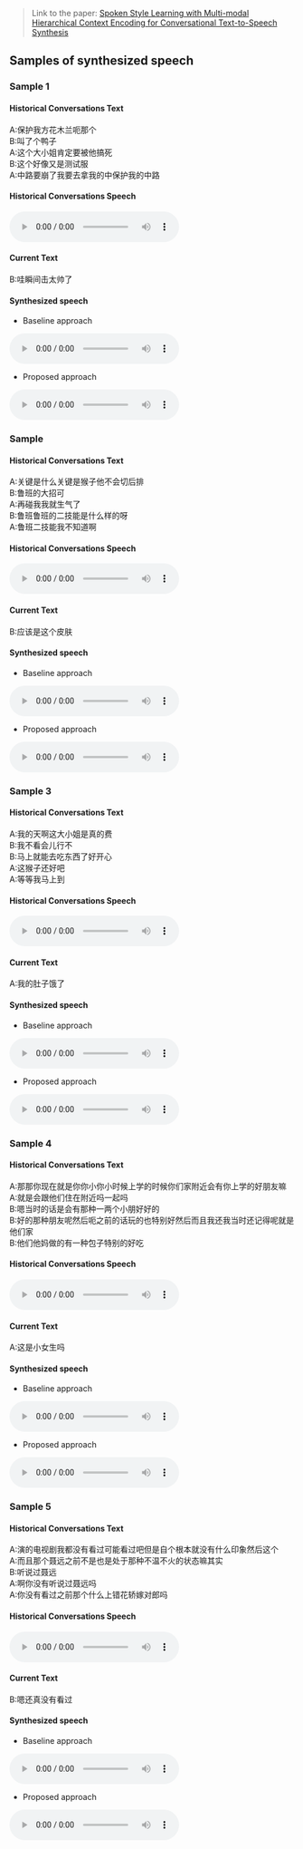 > Link to the paper: [Spoken Style Learning with Multi-modal Hierarchical Context Encoding for Conversational Text-to-Speech Synthesis](https://github.com/thuhcsi/interspeech2021-conversational-tts/raw/master/IS2021.pdf)

## Samples of synthesized speech

### Sample 1

#### Historical Conversations Text

A:保护我方花木兰呃那个  
B:叫了个鸭子  
A:这个大小姐肯定要被他搞死  
B:这个好像又是测试服  
A:中路要崩了我要去拿我的中保护我的中路

#### Historical Conversations Speech

<audio controls>
  <source src="https://github.com/thuhcsi/interspeech2021-conversational-tts/raw/master/context/sample0.aac" type="audio/aac">
Your browser does not support the audio element.
</audio>

#### Current Text

B:哇瞬间击太帅了

#### Synthesized speech

* Baseline approach
<audio controls>
  <source src="https://github.com/thuhcsi/interspeech2021-conversational-tts/raw/master/baseline/sample0.aac" type="audio/aac">
Your browser does not support the audio element.
</audio>

* Proposed approach
<audio controls>
  <source src="https://github.com/thuhcsi/interspeech2021-conversational-tts/raw/master/proposed/sample0.aac" type="audio/aac">
Your browser does not support the audio element.
</audio>

### Sample 

#### Historical Conversations Text

A:关键是什么关键是猴子他不会切后排  
B:鲁班的大招可  
A:再碰我我就生气了  
B:鲁班鲁班的二技能是什么样的呀  
A:鲁班二技能我不知道啊

#### Historical Conversations Speech

<audio controls>
  <source src="https://github.com/thuhcsi/interspeech2021-conversational-tts/raw/master/context/sample1.aac" type="audio/aac">
Your browser does not support the audio element.
</audio>

#### Current Text

B:应该是这个皮肤

#### Synthesized speech

* Baseline approach
<audio controls>
  <source src="https://github.com/thuhcsi/interspeech2021-conversational-tts/raw/master/baseline/sample1.aac" type="audio/aac">
Your browser does not support the audio element.
</audio>

* Proposed approach
<audio controls>
  <source src="https://github.com/thuhcsi/interspeech2021-conversational-tts/raw/master/proposed/sample1.aac" type="audio/aac">
Your browser does not support the audio element.
</audio>

### Sample 3

#### Historical Conversations Text

A:我的天啊这大小姐是真的费  
B:我不看会儿行不  
B:马上就能去吃东西了好开心  
A:这猴子还好吧  
A:等等我马上到

#### Historical Conversations Speech

<audio controls>
  <source src="https://github.com/thuhcsi/interspeech2021-conversational-tts/raw/master/context/sample2.aac" type="audio/aac">
Your browser does not support the audio element.
</audio>

#### Current Text

A:我的肚子饿了

#### Synthesized speech

* Baseline approach
<audio controls>
  <source src="https://github.com/thuhcsi/interspeech2021-conversational-tts/raw/master/baseline/sample2.aac" type="audio/aac">
Your browser does not support the audio element.
</audio>

* Proposed approach
<audio controls>
  <source src="https://github.com/thuhcsi/interspeech2021-conversational-tts/raw/master/proposed/sample2.aac" type="audio/aac">
Your browser does not support the audio element.
</audio>

### Sample 4

#### Historical Conversations Text

A:那那你现在就是你你小你小时候上学的时候你们家附近会有你上学的好朋友嘛  
A:就是会跟他们住在附近吗一起吗  
B:嗯当时的话是会有那种一两个小朋好好的  
B:好的那种朋友呢然后呃之前的话玩的也特别好然后而且我还我当时还记得呢就是他们家  
B:他们他妈做的有一种包子特别的好吃

#### Historical Conversations Speech

<audio controls>
  <source src="https://github.com/thuhcsi/interspeech2021-conversational-tts/raw/master/context/sample3.aac" type="audio/aac">
Your browser does not support the audio element.
</audio>

#### Current Text

A:这是小女生吗

#### Synthesized speech

* Baseline approach
<audio controls>
  <source src="https://github.com/thuhcsi/interspeech2021-conversational-tts/raw/master/baseline/sample3.aac" type="audio/aac">
Your browser does not support the audio element.
</audio>

* Proposed approach
<audio controls>
  <source src="https://github.com/thuhcsi/interspeech2021-conversational-tts/raw/master/proposed/sample3.aac" type="audio/aac">
Your browser does not support the audio element.
</audio>

### Sample 5

#### Historical Conversations Text

A:演的电视剧我都没有看过可能看过吧但是自个根本就没有什么印象然后这个  
A:而且那个聂远之前不是也是处于那种不温不火的状态嘛其实  
B:听说过聂远  
A:啊你没有听说过聂远吗  
A:你没有看过之前那个什么上错花轿嫁对郎吗

#### Historical Conversations Speech

<audio controls>
  <source src="https://github.com/thuhcsi/interspeech2021-conversational-tts/raw/master/context/sample4.aac" type="audio/aac">
Your browser does not support the audio element.
</audio>

#### Current Text

B:嗯还真没有看过

#### Synthesized speech

* Baseline approach
<audio controls>
  <source src="https://github.com/thuhcsi/interspeech2021-conversational-tts/raw/master/baseline/sample4.aac" type="audio/aac">
Your browser does not support the audio element.
</audio>

* Proposed approach
<audio controls>
  <source src="https://github.com/thuhcsi/interspeech2021-conversational-tts/raw/master/proposed/sample4.aac" type="audio/aac">
Your browser does not support the audio element.
</audio>

